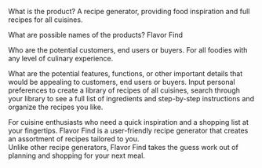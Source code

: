 What is the product?
  A recipe generator, providing food inspiration and full recipes for all cuisines.
  
What are possible names of the products?
  Flavor Find 
  
Who are the potential customers, end users or buyers.
  For all foodies with any level of culinary experience. 
  
What are the potential features, functions, or other important details that would be appealing to customers, end users or buyers.
  Input personal preferences to create a library of recipes of all cuisines, search through your library to see a full 
  list of ingredients and step-by-step instructions and organize the recipes you like.  

For cuisine enthusiasts who need a quick inspiration and a shopping list at your fingertips. 
Flavor Find is a user-friendly recipe generator that creates an assortment of recipes tailored to you. \
Unlike other recipe generators, Flavor Find takes the guess work out of planning and shopping for your next meal. 
